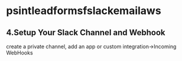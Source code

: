 # psintleadformsfslackemailaws
## 4.Setup Your Slack Channel and Webhook
create a private channel, add an app or custom integration->Incoming WebHooks
